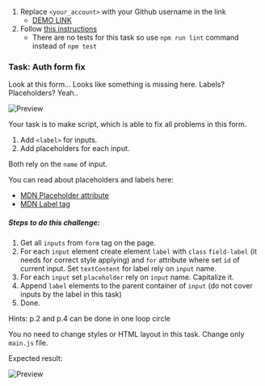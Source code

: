 1. Replace `<your_account>` with your Github username in the link
    - [DEMO LINK](https://antonskliarov.github.io/js_task_fix_form_DOM/)
2. Follow [this instructions](https://mate-academy.github.io/layout_task-guideline/)
    - There are no tests for this task so use `npm run lint` command instead of `npm test` 

### Task: Auth form fix

Look at this form... Looks like something is missing here. Labels? Placeholders? Yeah..

![Preview](./src/images/preview.png)

Your task is to make script, which is able to fix all problems in this form.
1) Add `<label>` for inputs.
2) Add placeholders for each input.

Both rely on the `name` of input.

You can read about placeholders and labels here:
- [MDN Placeholder attribute](https://developer.mozilla.org/en-US/docs/Web/HTML/Element/Input#attr-placeholder)
- [MDN Label tag](https://developer.mozilla.org/en-US/docs/Web/HTML/Element/label)

##### Steps to do this challenge:
1) Get all `inputs` from `form` tag on the page.
2) For each `input` element create element `label` with `class` `field-label` (it needs for correct style applying) and `for` attribute where set `id` of current input. Set `textContent` for label rely on `input` name.
3) For each `input` set `placeholder` rely on `input` name. Capitalize it.
4) Append `label` elements to the parent container of `input` (do not cover inputs by the label in this task)
5) Done.

Hints: p.2 and p.4 can be done in one loop circle

You no need to change styles or HTML layout in this task. Change only `main.js` file.

Expected result:

![Preview](./src/images/result.png)

